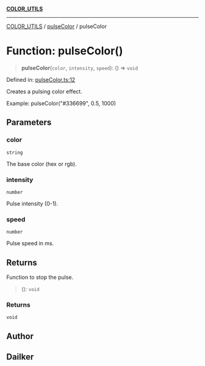 [**COLOR_UTILS**](../../README.md)

***

[COLOR_UTILS](../../README.md) / [pulseColor](../README.md) / pulseColor

# Function: pulseColor()

> **pulseColor**(`color`, `intensity`, `speed`): () => `void`

Defined in: [pulseColor.ts:12](https://github.com/dailker/everyutil/blob/88c583cdd8386be54599315f93f88880d20b94f3/src/color/pulseColor.ts#L12)

Creates a pulsing color effect.

Example: pulseColor("#336699", 0.5, 1000)

## Parameters

### color

`string`

The base color (hex or rgb).

### intensity

`number`

Pulse intensity (0-1).

### speed

`number`

Pulse speed in ms.

## Returns

Function to stop the pulse.

> (): `void`

### Returns

`void`

## Author

## Dailker
